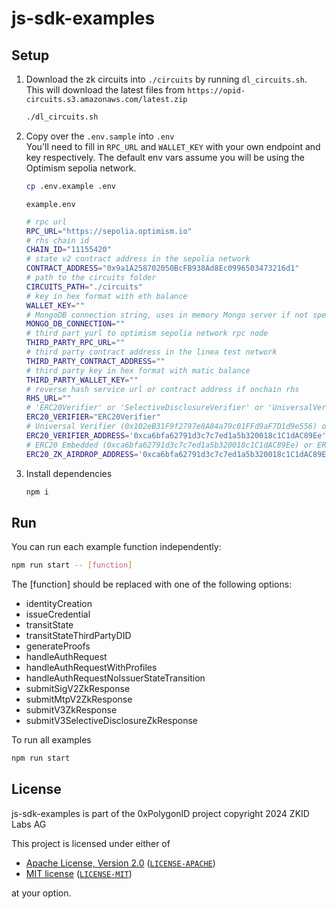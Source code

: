 # js-sdk-examples

## Setup

1. Download the zk circuits into `./circuits` by running `dl_circuits.sh`. This will download the latest files from `https://opid-circuits.s3.amazonaws.com/latest.zip`

   ```bash
   ./dl_circuits.sh
   ```

2. Copy over the `.env.sample` into `.env`  
   You'll need to fill in `RPC_URL` and `WALLET_KEY` with your own endpoint and key respectively. The default env vars assume you will be using the Optimism sepolia network.

   ```bash
   cp .env.example .env
   ```

   `example.env`

   ```bash
   # rpc url
   RPC_URL="https://sepolia.optimism.io"
   # rhs chain id
   CHAIN_ID="11155420"
   # state v2 contract address in the sepolia network
   CONTRACT_ADDRESS="0x9a1A258702050BcFB938Ad8Ec0996503473216d1"
   # path to the circuits folder
   CIRCUITS_PATH="./circuits"
   # key in hex format with eth balance
   WALLET_KEY=""
   # MongoDB connection string, uses in memory Mongo server if not specified
   MONGO_DB_CONNECTION=""
   # third part yurl to optimism sepolia network rpc node
   THIRD_PARTY_RPC_URL=""
   # third party contract address in the linea test network
   THIRD_PARTY_CONTRACT_ADDRESS=""
   # third party key in hex format with matic balance
   THIRD_PARTY_WALLET_KEY=""
   # reverse hash service url or contract address if onchain rhs
   RHS_URL=""
   # 'ERC20Verifier' or 'SelectiveDisclosureVerifier' or 'UniversalVerifier'
   ERC20_VERIFIER="ERC20Verifier"
   # Universal Verifier (0x102eB31F9f2797e8A84a79c01FFd9aF7D1d9e556) or ERC20 Verifier (0xca6bfa62791d3c7c7ed1a5b320018c1C1dAC89Ee)  or SelectiveDisclosureVerifier (0x9001f41Fbe63fF09635Fe8Dfc532035BA34348B9)
   ERC20_VERIFIER_ADDRESS='0xca6bfa62791d3c7c7ed1a5b320018c1C1dAC89Ee'
   # ERC20 Embedded (0xca6bfa62791d3c7c7ed1a5b320018c1C1dAC89Ee) or ERC20 Universally linked (0x76A9d02221f4142bbb5C07E50643cCbe0Ed6406C) or ERC20 Selective disclosure (0x9001f41Fbe63fF09635Fe8Dfc532035BA34348B9)
   ERC20_ZK_AIRDROP_ADDRESS='0xca6bfa62791d3c7c7ed1a5b320018c1C1dAC89Ee'
   ```

3. Install dependencies

   ```bash
   npm i
   ```

## Run

You can run each example function independently:

```bash
npm run start -- [function]
```

The [function] should be replaced with one of the following options:

- identityCreation
- issueCredential
- transitState
- transitStateThirdPartyDID
- generateProofs
- handleAuthRequest
- handleAuthRequestWithProfiles
- handleAuthRequestNoIssuerStateTransition
- submitSigV2ZkResponse
- submitMtpV2ZkResponse
- submitV3ZkResponse
- submitV3SelectiveDisclosureZkResponse

To run all examples

```bash
npm run start
```

## License

js-sdk-examples is part of the 0xPolygonID project copyright 2024 ZKID Labs AG

This project is licensed under either of

- [Apache License, Version 2.0](https://www.apache.org/licenses/LICENSE-2.0) ([`LICENSE-APACHE`](LICENSE-APACHE))
- [MIT license](https://opensource.org/licenses/MIT) ([`LICENSE-MIT`](LICENSE-MIT))

at your option.
